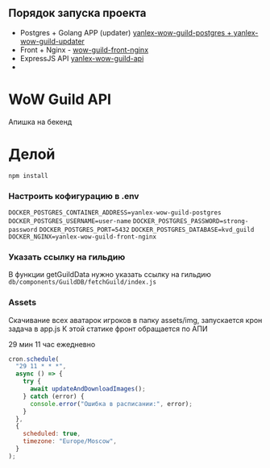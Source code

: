 ## Порядок запуска проекта
- Postgres + Golang APP (updater) [yanlex-wow-guild-postgres + yanlex-wow-guild-updater](https://github.com/Yanlex/wow-guild-db )
- Front + Nginx - [wow-guild-front-nginx](https://github.com/Yanlex/wow-guild-front-nginx)
- ExpressJS API [yanlex-wow-guild-api](https://github.com/Yanlex/wow-guild-api-js )
- 
# WoW Guild API
Апишка на бекенд

# Делой
`npm install`

### Настроить кофигурацию в .env
`DOCKER_POSTGRES_CONTAINER_ADDRESS=yanlex-wow-guild-postgres`
`DOCKER_POSTGRES_USERNAME=user-name`
`DOCKER_POSTGRES_PASSWORD=strong-password`
`DOCKER_POSTGRES_PORT=5432`
`DOCKER_POSTGRES_DATABASE=kvd_guild`
`DOCKER_NGINX=yanlex-wow-guild-front-nginx`

### Указать ссылку на гильдию
В функции getGuildData нужно указать ссылку на гильдию
`db/components/GuildDB/fetchGuild/index.js`


### Assets
Скачивание всех аватарок игроков в папку assets/img, запускается крон задача в app.js
К этой статике фронт обращается по АПИ

29 мин 11 час ежедневно
```js
cron.schedule(
  "29 11 * * *",
  async () => {
    try {
      await updateAndDownloadImages();
    } catch (error) {
      console.error("Ошибка в расписании:", error);
    }
  },
  {
    scheduled: true,
    timezone: "Europe/Moscow",
  }
);
```
